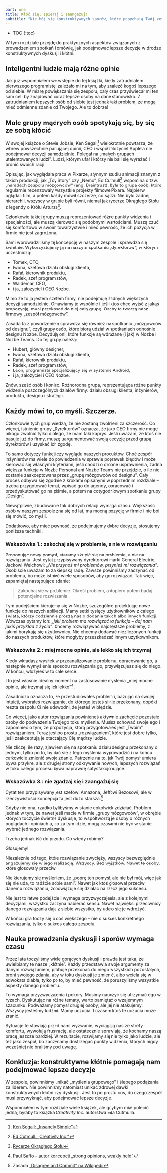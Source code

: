 ```yaml
---
part: one
title: Kłóć się, spieraj i zaangażuj!
subtitle: "Nie bój się konstruktywnych sporów, które popychają Twój zespół do przodu!"
---
```


* TOC
{:toc}

W tym rozdziale przejdę do praktycznych aspektów związanych z prowadzeniem spotkań i omówię, jak podejmować lepsze decyzje w drodze konstruktywnych dyskusji i kłótni.

## Inteligentni ludzie mają różne opinie

Jak już wspomniałem we wstępie do tej książki, kiedy zatrudniałem pierwszego programistę, zależało mi na tym, aby znaleźć kogoś lepszego od siebie. W miarę powiększania się zespołu, cały czas przyświecał mi ten sam cel: by znajdować coraz lepsze osoby na dane stanowisko. Z zatrudnianiem lepszych osób od siebie jest jednak taki problem, że mogą mieć odmienne zdanie od Twojego. Ale to dobrze!

## Małe grupy mądrych osób spotykają się, by się ze sobą kłócić

W swojej książce o Stevie Jobsie, Ken Segall[^1] wielokrotnie powtarza, że wbrew powszechnie panującej opinii, CEO i współzałożyciel Apple’a nie podejmował decyzji samodzielnie. Polegał na „małych grupach utalentowanych ludzi”. Ludzi, którym ufał i którzy nie bali się wyrażać i bronić swoich racji.

Opisując, jak wyglądała praca w Pixarze, słynnym studiu animacji znanym z takich produkcji, jak „Toy Story” czy „Nemo”, Ed Cutmull[^2] wspomina o tzw. „naradach zespołu mózgowców” (ang. Braintrust). Była to grupa osób, które regularnie recenzowały wszystkie projekty filmowe Pixara. Najpierw oglądali film, a potem każdy mówił szczerze, co sądzi. Nie było żadnej hierarchii, wszyscy w grupie byli równi, niemal jak rycerze Okrągłego Stołu z legendy o Królu Arturze[^3].

Członkowie takiej grupy muszą reprezentować różne punkty widzenia i specjalności, ale muszą kierować się podobnymi wartościami. Muszą czuć się komfortowo w swoim towarzystwie i mieć pewność, że ich pozycja w firmie nie jest zagrożona.

Sami wprowadziliśmy tę koncepcję w naszym zespole i sprawdza się świetnie. Wykorzystujemy ją na naszym spotkaniu „dyrektorów”, w którym uczestniczą:

* Tomek, CTO,
* Iwona, szefowa działu obsługi klienta,
* Rafał, kierownik produktu,
* Radek, szef programistów,
* Waldemar, CFO,
* i ja, założyciel i CEO Nozbe.

Mimo że to ja jestem szefem firmy, nie podejmuję żadnych większych decyzji samodzielnie. Omawiamy je wspólnie i jeśli ktoś chce wyjść z jakąś propozycją, musi przekonać do niej całą grupę. Osoby te tworzą nasz firmowy „zespół mózgowców”.

Zasada ta z powodzeniem sprawdza się również na spotkaniu „mózgowców od designu”, czyli grupy osób, które biorą udział w spotkaniach odnośnie designu Nozbe. Decydują oni, które funkcje są wdrażane (i jak) w Nozbe i Nozbe Teams. Do tej grupy należą:

* Hubert, główny designer,
* Iwona, szefowa działu obsługi klienta,
* Rafał, kierownik produktu,
* Radek, szef programistów,
* Leon, programista specjalizujący się w systemie Android,
* i ja, założyciel i CEO Nozbe.

Znów, sześć osób i koniec. Różnorodna grupa, reprezentująca różne punkty widzenia poszczególnych działów firmy: działu obsługi klienta, inżynierów, produktu, designu i strategii.

## Każdy mówi to, co myśli. Szczerze.

Członkowie tych grup wiedzą, że nie zostaną zwolnieni za szczerość. Co więcej, istnienie grupy „Dyrektorów” oznacza, że jako CEO firmy nie mogę nikogo zwolnić tylko dlatego, że mam taki kaprys. Jeśli uważam, że ktoś nie pasuje już do firmy, muszę uargumentować swoją decyzję przed grupą dyrektorów i uzyskać ich zgodę.

To samo dotyczy funkcji czy wyglądu naszych produktów. Choć zespół inżynierów ma wiele do powiedzenia w sprawie poprawek błędów i może kierować się własnymi kryteriami, jeśli chodzi o drobne usprawnienia, żadna większa funkcja w Nozbe Personal ani Nozbe Teams nie przejdzie, o ile nie zostanie zaakceptowana przez „grupę mózgowców od designu”. Cały proces odbywa się zgodnie z krokami opisanymi w poprzednim rozdziale – trzeba przygotować temat, wpisać go do agendy, opracować i przedyskutować go na piśmie, a potem na cotygodniowym spotkaniu grupy „Design”.

Niewątpliwie, zbudowanie tak dobrych relacji wymaga czasu. Większość osób w naszym zespole zna się od lat, ma mocną pozycję w firmie i nie boi się mówić, co myśli.

Dodatkowo, aby mieć pewność, że podejmujemy dobre decyzje, stosujemy poniższe techniki:

### Wskazówka 1.: zakochaj się w problemie, a nie w rozwiązaniu

Proponując nowy pomysł, staramy skupić się na problemie, a nie na rozwiązaniu. Jest cytat przypisywany dyrektorowi marki General Electric, Jackowi Welchowi: *„Nie przynoś mi problemów, przynieś mi rozwiązania”*. Osobiście uważam to za kiepską radę. Zawsze powinniśmy zaczynać od problemu, bo może istnieć wiele sposobów, aby go rozwiązać. Tak więc, zapamiętaj następujące zdanie:

> Zakochaj się w problemie. Określ problem, a dopiero potem badaj potencjalne rozwiązania.

Tym podejściem kierujemy się w Nozbe, szczególnie projektując nowe funkcje do naszych aplikacji. Mamy setki tysięcy użytkowników z całego świata, którzy codziennie proszą nas o dodanie takich albo innych funkcji. Wówczas pytamy ich: *„jaki problem ma rozwiązać ta funkcja – daj nam jakiś przykład z życia”*. Chcemy rozwiązywać najczęstsze problemy, z jakimi borykają się użytkownicy. Nie chcemy dodawać niezliczonych funkcji do naszych produktów, które mogłyby przeszkadzać innym użytkownikom.

### Wskazówka 2.: miej mocne opinie, ale lekko się ich trzymaj

Kiedy wkładasz wysiłek w przeanalizowanie problemu, opracowanie go, a następnie wymyślenie sposobu rozwiązania go, przywiązujesz się do niego. W końcu, włożyłeś w to całe serce.

I to jest właśnie idealny moment na zastosowanie myślenia „miej mocne opinie, ale trzymaj się ich lekko”[^4].

Zasadniczo oznacza to, że przestudiowałeś problem i, bazując na swojej intuicji, wybrałeś rozwiązanie, do którego jesteś silnie przekonany, dopóki reszta zespołu Ci nie udowodni, że jesteś w błędzie.

Co więcej, jako autor rozwiązania powinieneś aktywnie zachęcić pozostałe osoby do podważenia Twojego toku myślenia. Musisz schować swoje ego i zapomnieć o tym, że propozycja, którą przygotowałeś jest „Twoim” rozwiązaniem. Teraz jest po prostu „rozwiązaniem”, które jest dobre tylko, jeśli zaakceptują je otaczający Cię mądrzy ludzie.

Nie zliczę, ile razy, zjawiłem się na spotkaniu działu designu przekonany o jednym, tylko po to, by dać się z tego myślenia wyprowadzić i na końcu całkowicie zmienić swoje zdanie. Patrzenie na to, jak Twój pomysł umiera bywa przykre, ale z drugiej strony odkrywanie nowych, lepszych rozwiązań w toku całego procesu bywa naprawdę satysfakcjonujące.

### Wskazówka 3.: nie zgadzaj się i zaangażuj się

Cytat ten przypisywany jest szefowi Amazona, Jeffowi Bezosowi, ale w rzeczywistości koncepcja ta jest dużo starsza.[^5]

Gdyby nie ona, rzadko bylibyśmy w stanie cokolwiek zdziałać. Problem jednak w tym, że nawet jeśli macie w firmie „grupy mózgowców”, w obrębie których toczycie świetne dyskusje, to współtworzą je osoby o różnych poglądach i opiniach a, co za tym idzie, mogą czasami nie być w stanie wybrać jednego rozwiązania.

Trzeba jednak iść do przodu. Co wtedy robimy?

Głosujemy!

Niezależnie od tego, które rozwiązanie zwycięży, wszyscy bezwzględnie angażujemy się w jego realizację. Wszyscy. Bez wyjątków. Nawet te osoby, które głosowały przeciw.

Nie kierujemy się myśleniem, że „poprę ten pomysł, ale nie był mój, więc jak się nie uda, to radźcie sobie sami”. Nawet jak ktoś głosował przeciw danemu rozwiązaniu, zobowiązuje się działać na rzecz jego sukcesu.

Nie jest to łatwe podejście i wymaga przyzwyczajenia, ale z kolejnymi decyzjami, wszystko zaczyna nabierać sensu. Nawet najwięksi przeciwnicy danego rozwiązania dają z siebie wszystko, by udało się je wdrożyć.

W końcu gra toczy się o coś większego – nie o sukces konkretnego rozwiązania, tylko o sukces całego zespołu.

## Nauka prowadzenia dyskusji i sporów wymaga czasu

Przez lata toczyliśmy wiele gorących dyskusji i prawda jest taka, że uwielbiamy te nasze „kłótnie”. Każdy przedstawia swoje argumenty za danym rozwiązaniem, próbuje przekonać do niego wszystkich pozostałych, broni swojego zdania, aby w toku dyskusji je zmienić, albo wciela się w adwokata diabła, tylko po to, by mieć pewność, że poruszyliśmy wszystkie aspekty danego problemu.

To wymaga przyzwyczajenia i pokory. Musimy nauczyć się utrzymać ego w ryzach. Dyskutując na różne tematy, warto pamiętać o wzajemnym szacunku. Podważamy pomysł drugiej osoby, ale jej nie atakujemy. Wszyscy jesteśmy ludźmi. Mamy uczucia. I czasem ktoś te uczucia może zranić.

Sytuacje te stawiają przed nami wyzwanie, wyciągają nas ze strefy komfortu, wywołują frustrację, ale ostatecznie sprawiają, że kochamy naszą pracę jeszcze bardziej. W rezultacie, rozwijamy się nie tylko jako ludzie, ale też jako zespół, bo zaczynamy dostrzegać punkty widzenia, których nigdy wcześniej nie braliśmy pod uwagę.

## Konkluzja: konstruktywne kłótnie pomagają nam podejmować lepsze decyzje

W zespole, powinniśmy unikać „myślenia grupowego” i ślepego podążania za liderem. Nie powinniśmy natomiast unikać zdrowej dawki konstruktywnych kłótni czy dyskusji. Jest to po prostu coś, do czego zespół musi przywyknąć, aby podejmować lepsze decyzje.

Wspomniałem w tym rozdziale wiele książek, ale gdybym miał polecić jedną, byłaby to książka *Creativity Inc.* autorstwa Eda Cutmulla.

[^1]: [Ken Segall: „Insanely Simple”](https://kensegall.com/books/)

[^2]: [Ed Cutmull: „Creativity Inc.”](https://www.creativityincbook.com)

[^3]: [Rycerze Okrągłego Stołu](https://pl.wikipedia.org/wiki/Rycerze_Okrągłego_Stołu)

[^4]: [Paul Saffo – autor koncepcji „strong opinions, weakly held”](http://www.saffo.com/about-paul-saffo/)

[^5]: Zasada [„Disagree and Commit” na Wikipedii](https://en.wikipedia.org/wiki/Disagree_and_commit)

